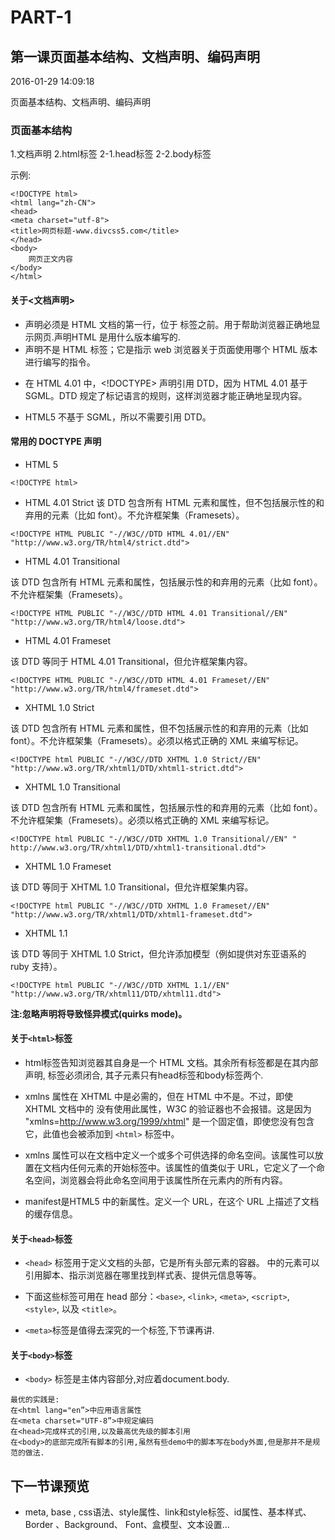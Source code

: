 # PART-1
## 第一课页面基本结构、文档声明、编码声明

2016-01-29 14:09:18

页面基本结构、文档声明、编码声明

### 页面基本结构
1.文档声明
2.html标签
2-1.head标签
2-2.body标签

示例:

```
<!DOCTYPE html>
<html lang="zh-CN">
<head>
<meta charset="utf-8">
<title>网页标题-www.divcss5.com</title>
</head>
<body>
    网页正文内容
</body>
</html>
```

#### 关于<文档声明>

* <!DOCTYPE> 声明必须是 HTML 文档的第一行，位于 <html> 标签之前。用于帮助浏览器正确地显示网页.声明HTML 是用什么版本编写的.

* <!DOCTYPE> 声明不是 HTML 标签；它是指示 web 浏览器关于页面使用哪个 HTML 版本进行编写的指令。

* 在 HTML 4.01 中，<!DOCTYPE> 声明引用 DTD，因为 HTML 4.01 基于 SGML。DTD 规定了标记语言的规则，这样浏览器才能正确地呈现内容。

* HTML5 不基于 SGML，所以不需要引用 DTD。

#### 常用的 DOCTYPE 声明

* HTML 5

```
<!DOCTYPE html>
```

* HTML 4.01 Strict
该 DTD 包含所有 HTML 元素和属性，但不包括展示性的和弃用的元素（比如 font）。不允许框架集（Framesets）。

```
<!DOCTYPE HTML PUBLIC "-//W3C//DTD HTML 4.01//EN" "http://www.w3.org/TR/html4/strict.dtd">
```

* HTML 4.01 Transitional

该 DTD 包含所有 HTML 元素和属性，包括展示性的和弃用的元素（比如 font）。不允许框架集（Framesets）。

```
<!DOCTYPE HTML PUBLIC "-//W3C//DTD HTML 4.01 Transitional//EN"
"http://www.w3.org/TR/html4/loose.dtd">
```

* HTML 4.01 Frameset

该 DTD 等同于 HTML 4.01 Transitional，但允许框架集内容。

```
<!DOCTYPE HTML PUBLIC "-//W3C//DTD HTML 4.01 Frameset//EN"
"http://www.w3.org/TR/html4/frameset.dtd">
```

* XHTML 1.0 Strict

该 DTD 包含所有 HTML 元素和属性，但不包括展示性的和弃用的元素（比如 font）。不允许框架集（Framesets）。必须以格式正确的 XML 来编写标记。

```
<!DOCTYPE html PUBLIC "-//W3C//DTD XHTML 1.0 Strict//EN"
"http://www.w3.org/TR/xhtml1/DTD/xhtml1-strict.dtd">
```

* XHTML 1.0 Transitional

该 DTD 包含所有 HTML 元素和属性，包括展示性的和弃用的元素（比如 font）。不允许框架集（Framesets）。必须以格式正确的 XML 来编写标记。

```
<!DOCTYPE html PUBLIC "-//W3C//DTD XHTML 1.0 Transitional//EN" "
http://www.w3.org/TR/xhtml1/DTD/xhtml1-transitional.dtd">
```

* XHTML 1.0 Frameset

该 DTD 等同于 XHTML 1.0 Transitional，但允许框架集内容。

```
<!DOCTYPE html PUBLIC "-//W3C//DTD XHTML 1.0 Frameset//EN"
"http://www.w3.org/TR/xhtml1/DTD/xhtml1-frameset.dtd">
```

* XHTML 1.1

该 DTD 等同于 XHTML 1.0 Strict，但允许添加模型（例如提供对东亚语系的 ruby 支持）。

```
<!DOCTYPE html PUBLIC "-//W3C//DTD XHTML 1.1//EN" "http://www.w3.org/TR/xhtml11/DTD/xhtml11.dtd">
```

**注:忽略声明将导致怪异模式(quirks mode)。**

#### 关于`<html>`标签

* html标签告知浏览器其自身是一个 HTML 文档。其余所有标签都是在其内部声明, 标签必须闭合, 其子元素只有head标签和body标签两个.

* xmlns 属性在 XHTML 中是必需的，但在 HTML 中不是。不过，即使 XHTML 文档中的 <html> 没有使用此属性，W3C 的验证器也不会报错。这是因为 "xmlns=http://www.w3.org/1999/xhtml" 是一个固定值，即使您没有包含它，此值也会被添加到 `<html>` 标签中。

* xmlns 属性可以在文档中定义一个或多个可供选择的命名空间。该属性可以放置在文档内任何元素的开始标签中。该属性的值类似于 URL，它定义了一个命名空间，浏览器会将此命名空间用于该属性所在元素内的所有内容。

* manifest是HTML5 中的新属性。定义一个 URL，在这个 URL 上描述了文档的缓存信息。

#### 关于`<head>`标签

* `<head>` 标签用于定义文档的头部，它是所有头部元素的容器。<head> 中的元素可以引用脚本、指示浏览器在哪里找到样式表、提供元信息等等。
 
* 下面这些标签可用在 head 部分：`<base>`, `<link>`, `<meta>`, `<script>`, `<style>`, 以及 `<title>`。

* `<meta>`标签是值得去深究的一个标签,下节课再讲.

#### 关于`<body>`标签

* `<body>` 标签是主体内容部分,对应着document.body.

```
最优的实践是:
在<html lang="en”>中应用语言属性
在<meta charset="UTF-8”>中规定编码
在<head>完成样式的引用,以及最高优先级的脚本引用
在<body>的底部完成所有脚本的引用,虽然有些demo中的脚本写在body外面,但是那并不是规范的做法.
```

## 下一节课预览

* meta, base , css语法、style属性、link和style标签、id属性、基本样式、Border 、Background、 Font、盒模型、文本设置...

